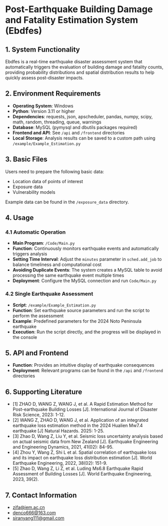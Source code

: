 # Post-Earthquake Building Damage and Fatality Estimation System (Ebdfes)

## 1. System Functionality
Ebdfes is a real-time earthquake disaster assessment system that automatically triggers the evaluation of building damage and fatality counts, providing probability distributions and spatial distribution results to help quickly assess post-disaster impacts.

## 2. Environment Requirements
- **Operating System**: Windows
- **Python**: Version 3.11 or higher
- **Dependencies**: requests, json, apscheduler, pandas, numpy, scipy, math, random, threading, queue, warnings
- **Database**: MySQL (pymysql and dbutils packages required)
- **Frontend and API**: See `/api` and `/frontend` directories
- **Local Storage**: Analysis results can be saved to a custom path using `/example/Example_Estimation.py`

## 3. Basic Files
Users need to prepare the following basic data:
- Location data of points of interest
- Exposure data
- Vulnerability models

Example data can be found in the `/exposure_data` directory.

## 4. Usage

### 4.1 Automatic Operation
- **Main Program**: `/Code/Main.py`
- **Function**: Continuously monitors earthquake events and automatically triggers analysis
- **Setting Time Interval**: Adjust the `minutes` parameter in `sched.add_job` to balance timeliness and computational cost
- **Avoiding Duplicate Events**: The system creates a MySQL table to avoid processing the same earthquake event multiple times
- **Deployment**: Configure the MySQL connection and run `Code/Main.py`

### 4.2 Single Earthquake Assessment
- **Script**: `/example/Example_Estimation.py`
- **Function**: Set earthquake source parameters and run the script to perform the assessment
- **Example**: Predefined parameters for the 2024 Noto Peninsula earthquake
- **Execution**: Run the script directly, and the progress will be displayed in the console

## 5. API and Frontend
- **Function**: Provides an intuitive display of earthquake consequences
- **Deployment**: Relevant programs can be found in the `/api` and `/frontend` directories

## 6. Supporting Literature
- [1] ZHAO D, WANG Z, WANG J, et al. A Rapid Estimation Method for Post-earthquake Building Losses [J]. International Journal of Disaster Risk Science, 2023: 1-12.
- [2] WANG Z, ZHAO D, WANG J, et al. Application of an integrated earthquake loss estimation method in the 2024 Hualien Mw7.4 earthquake [J] Natural Hazards. 2025: 1-25.
- [3] Zhao D, Wang Z, Liu Y, et al. Seismic loss uncertainty analysis based on actual seismic data from New Zealand [J]. Earthquake Engineering and Engineering Dynamics, 2021, 41(02): 84-95.
- [4] Zhou Y, Wang Z, Shi L et al. Spatial correlation of earthquake loss and its impact on earthquake loss distribution estimation [J]. World Earthquake Engineering, 2022, 38(02): 151-9.
- [5] Zhao D, Wang Z, Li Z, et al. Luding Ms6.8 Earthquake Rapid Assessment of Building Losses [J]. World Earthquake Engineering, 2023, 39(2).

## 7. Contact Information
- zifa@iem.ac.cn
- denco666@163.com
- siranyang111@gmail.com
